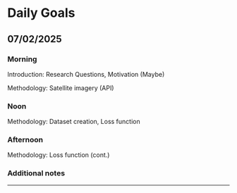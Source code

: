 # Daily Goals


## 07/02/2025
### Morning

Introduction: Research Questions, Motivation (Maybe)

Methodology: Satellite imagery (API)

### Noon

Methodology: Dataset creation, Loss function

### Afternoon

Methodology: Loss function (cont.)

### Additional notes


---